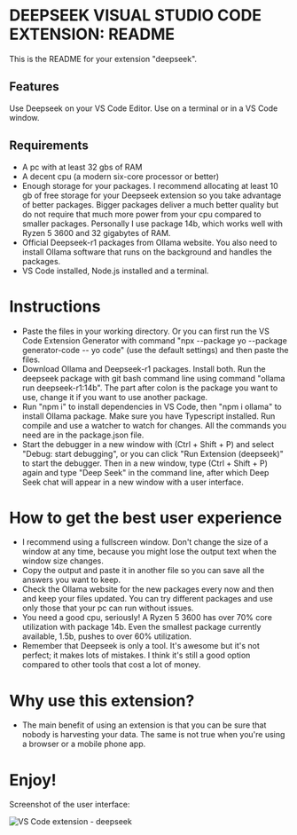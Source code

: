 # DEEPSEEK VISUAL STUDIO CODE EXTENSION: README

This is the README for your extension "deepseek". 

## Features

Use Deepseek on your VS Code Editor. Use on a terminal or in a VS Code window.

## Requirements

* A pc with at least 32 gbs of RAM
* A decent cpu (a modern six-core processor or better)
* Enough storage for your packages. I recommend allocating at least 10 gb of free storage for your Deepseek extension so you take advantage of better packages. Bigger packages deliver a much better quality but do not require that much more power from your cpu compared to smaller packages. Personally I use package 14b, which works well with Ryzen 5 3600 and 32 gigabytes of RAM.
* Official Deepseek-r1 packages from Ollama website. You also need to install Ollama software that runs on the background and handles the packages.
* VS Code installed, Node.js installed and a terminal.

# Instructions


* Paste the files in your working directory. Or you can first run the VS Code Extension Generator with command "npx --package yo --package generator-code -- yo code" (use the default settings) and then paste the files.
* Download Ollama and Deepseek-r1 packages. Install both. Run the deepseek package with git bash command line using command "ollama run deepseek-r1:14b". The part after colon is the package you want to use, change it if you want to use another package.
* Run "npm i" to install dependencies in VS Code, then "npm i ollama" to install Ollama package. Make sure you have Typescript installed. Run compile and use a watcher to watch for changes. All the commands you need are in the package.json file.
* Start the debugger in a new window with (Ctrl + Shift + P) and select "Debug: start debugging", or you can click "Run Extension (deepseek)" to start the debugger. Then in a new window, type (Ctrl + Shift + P) again and type "Deep Seek" in the command line, after which Deep Seek chat will appear in a new window with a user interface.

# How to get the best user experience

* I recommend using a fullscreen window. Don't change the size of a window at any time, because you might lose the output text when the window size changes.
* Copy the output and paste it in another file so you can save all the answers you want to keep.
* Check the Ollama website for the new packages every now and then and keep your files updated. You can try different packages and use only those that your pc can run without issues.
* You need a good cpu, seriously! A Ryzen 5 3600 has over 70% core utilization with package 14b. Even the smallest package currently available, 1.5b, pushes to over 60% utilization.
* Remember that Deepseek is only a  tool. It's awesome but it's not perfect; it makes lots of mistakes. I think it's still a good option compared to other tools that cost a lot of money.

# Why use this extension?

* The main benefit of using an extension is that you can be sure that nobody is harvesting your data. The same is not true when you're using a browser or a mobile phone app.
  
# Enjoy!

Screenshot of the user interface:

![VS Code extension - deepseek](https://github.com/user-attachments/assets/733fb973-d300-4229-af54-bceee8269d1d)


